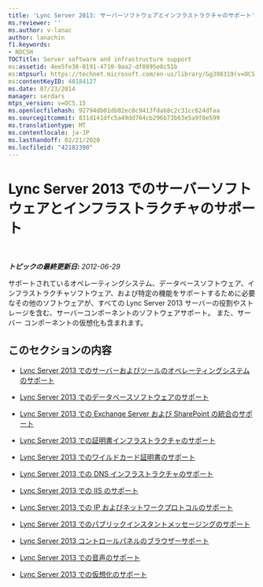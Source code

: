 ```yaml
---
title: 'Lync Server 2013: サーバーソフトウェアとインフラストラクチャのサポート'
ms.reviewer: ''
ms.author: v-lanac
author: lanachin
f1.keywords:
- NOCSH
TOCTitle: Server software and infrastructure support
ms:assetid: 4ee5fe38-0191-4710-9aa2-df8895e8c51b
ms:mtpsurl: https://technet.microsoft.com/en-us/library/Gg398319(v=OCS.15)
ms:contentKeyID: 48184127
ms.date: 07/23/2014
manager: serdars
mtps_version: v=OCS.15
ms.openlocfilehash: 92794db01db02ec8c9413fdab8c2c31cc624dfaa
ms.sourcegitcommit: 831d141dfc5a49dd764cb296b73b63e5a9f8e599
ms.translationtype: MT
ms.contentlocale: ja-JP
ms.lasthandoff: 02/21/2020
ms.locfileid: "42182390"
---
```

<div data-xmlns="http://www.w3.org/1999/xhtml">

<div class="topic" data-xmlns="http://www.w3.org/1999/xhtml" data-msxsl="urn:schemas-microsoft-com:xslt" data-cs="https://msdn.microsoft.com/">

<div data-asp="https://msdn2.microsoft.com/asp">

# <a name="server-software-and-infrastructure-support-in-lync-server-2013"></a>Lync Server 2013 でのサーバーソフトウェアとインフラストラクチャのサポート

</div>

<div id="mainSection">

<div id="mainBody">

<span> </span>

_**トピックの最終更新日:** 2012-06-29_

サポートされているオペレーティングシステム、データベースソフトウェア、インフラストラクチャソフトウェア、および特定の機能をサポートするために必要なその他のソフトウェアが、すべての Lync Server 2013 サーバーの役割やストレージを含む、サーバーコンポーネントのソフトウェアサポート。 また、サーバー コンポーネントの仮想化も含まれます。

<div>

## <a name="in-this-section"></a>このセクションの内容

  - [Lync Server 2013 でのサーバーおよびツールのオペレーティングシステムのサポート](lync-server-2013-server-and-tools-operating-system-support.md)

  - [Lync Server 2013 でのデータベースソフトウェアのサポート](lync-server-2013-database-software-support.md)

  - [Lync Server 2013 での Exchange Server および SharePoint の統合のサポート](lync-server-2013-exchange-and-sharepoint-integration-support.md)

  - [Lync Server 2013 での証明書インフラストラクチャのサポート](lync-server-2013-certificate-infrastructure-support.md)

  - [Lync Server 2013 でのワイルドカード証明書のサポート](lync-server-2013-wildcard-certificate-support.md)

  - [Lync Server 2013 での DNS インフラストラクチャのサポート](lync-server-2013-dns-infrastructure-support.md)

  - [Lync Server 2013 での IIS のサポート](lync-server-2013-iis-support.md)

  - [Lync Server 2013 での IP およびネットワークプロトコルのサポート](lync-server-2013-ip-and-networking-protocol-support.md)

  - [Lync Server 2013 でのパブリックインスタントメッセージングのサポート](lync-server-2013-public-instant-messaging-support.md)

  - [Lync Server 2013 コントロールパネルのブラウザーサポート](lync-server-2013-browser-support-for-lync-server-control-panel.md)

  - [Lync Server 2013 での音声のサポート](lync-server-2013-voice-support.md)

  - [Lync Server 2013 での仮想化のサポート](lync-server-2013-virtualization-support.md)

</div>

</div>

<span> </span>

</div>

</div>

</div>

